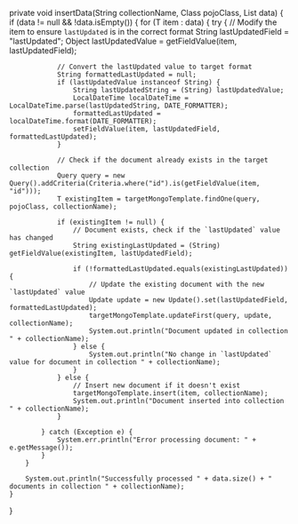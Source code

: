 private <T> void insertData(String collectionName, Class<T> pojoClass, List<T> data) {
    if (data != null && !data.isEmpty()) {
        for (T item : data) {
            try {
                // Modify the item to ensure `lastUpdated` is in the correct format
                String lastUpdatedField = "lastUpdated";
                Object lastUpdatedValue = getFieldValue(item, lastUpdatedField);

                // Convert the lastUpdated value to target format
                String formattedLastUpdated = null;
                if (lastUpdatedValue instanceof String) {
                    String lastUpdatedString = (String) lastUpdatedValue;
                    LocalDateTime localDateTime = LocalDateTime.parse(lastUpdatedString, DATE_FORMATTER);
                    formattedLastUpdated = localDateTime.format(DATE_FORMATTER);
                    setFieldValue(item, lastUpdatedField, formattedLastUpdated);
                }

                // Check if the document already exists in the target collection
                Query query = new Query().addCriteria(Criteria.where("id").is(getFieldValue(item, "id")));
                T existingItem = targetMongoTemplate.findOne(query, pojoClass, collectionName);

                if (existingItem != null) {
                    // Document exists, check if the `lastUpdated` value has changed
                    String existingLastUpdated = (String) getFieldValue(existingItem, lastUpdatedField);

                    if (!formattedLastUpdated.equals(existingLastUpdated)) {
                        // Update the existing document with the new `lastUpdated` value
                        Update update = new Update().set(lastUpdatedField, formattedLastUpdated);
                        targetMongoTemplate.updateFirst(query, update, collectionName);
                        System.out.println("Document updated in collection " + collectionName);
                    } else {
                        System.out.println("No change in `lastUpdated` value for document in collection " + collectionName);
                    }
                } else {
                    // Insert new document if it doesn't exist
                    targetMongoTemplate.insert(item, collectionName);
                    System.out.println("Document inserted into collection " + collectionName);
                }

            } catch (Exception e) {
                System.err.println("Error processing document: " + e.getMessage());
            }
        }

        System.out.println("Successfully processed " + data.size() + " documents in collection " + collectionName);
    }
}
